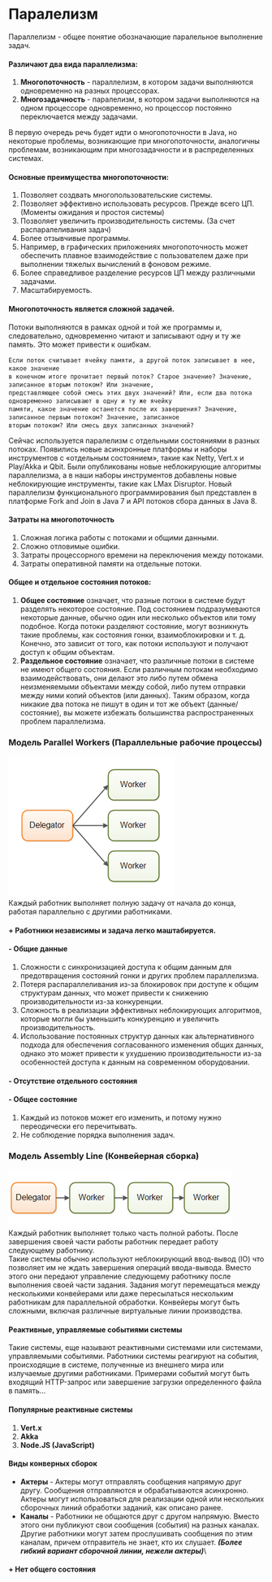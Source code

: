 # **Паралелизм**
Параллелизм - общее понятие обозначающие паралельное выполнение задач.

#### **Различают два вида параллелизма:**
1. **Многопоточность** - параллелизм, в котором задачи выполняются одновременно на разных процессорах. 
2. **Многозадачность** - паралелизм, в котором задачи выполняются на одном процессоре одновременно,
    но процессор постоянно переключается между задачами.

В первую очередь речь будет идти о многопоточности в Java, но некоторые проблемы, возникающие при многопоточности,
аналогичны проблемам, возникающим при многозадачности и в распределенных системах.

#### **Основные преимущества многопоточности:**
1. Позволяет создвать многопользовательские системы.
2. Позволяет эффективно использовать ресурсов. Прежде всего ЦП. (Моменты ожидания и простоя системы)
3. Позволяет увеличить производительность системы. (За счет распаралеливания задач)
4. Более отзывчивые программы.
5. Например, в графических приложениях многопоточность может обеспечить плавное взаимодействие
с пользователем даже при выполнении тяжелых вычислений в фоновом режиме.
6. Более справедливое разделение ресурсов ЦП между различными задачами.
7. Масштабируемость.

#### **Многопоточность является сложной задачей.**
Потоки выполняются в рамках одной и той же программы и, следовательно, 
одновременно читают и записывают одну и ту же память. Это может привести к ошибкам.

    Если поток считывает ячейку памяти, а другой поток записывает в нее, какое значение
    в конечном итоге прочитает первый поток? Старое значение? Значение, записанное вторым потоком? Или значение,
    представляющее собой смесь этих двух значений? Или, если два потока одновременно записывают в одну и ту же ячейку
    памяти, какое значение останется после их завершения? Значение, записанное первым потоком? Значение, записанное
    вторым потоком? Или смесь двух записанных значений?

Сейчас используется паралелизм с отдельными состояниями в разных потоках. Появились новые асинхронные платформы
и наборы инструментов с «отдельным состоянием», такие как Netty, Vert.x и Play/Akka и Qbit. Были опубликованы новые
неблокирующие алгоритмы параллелизма, а в наши наборы инструментов добавлены новые неблокирующие инструменты,
такие как LMax Disruptor. Новый параллелизм функционального программирования был представлен
в платформе Fork and Join в Java 7 и API потоков сбора данных в Java 8.

#### **Затраты на многопоточность**
1. Сложная логика работы с потоками и общими данными.
2. Сложно отловимые ошибки.
3. Затраты процессорного времени на переключения между потоками.
4. Затраты оперативной памяти на отдельные потоки.

#### **Общее и отдельное состояния потоков:**
1. **Общее состояние** означает, что разные потоки в системе будут разделять некоторое состояние. 
Под состоянием подразумеваются некоторые данные, обычно один или несколько объектов или тому подобное. 
Когда потоки разделяют состояние, могут возникнуть такие проблемы, как состояния гонки, взаимоблокировки и т. д. 
Конечно, это зависит от того, как потоки используют и получают доступ к общим объектам.
2. **Раздельное состояние** означает, что различные потоки в системе не имеют общего состояния. 
Если различным потокам необходимо взаимодействовать, они делают это либо путем обмена неизменяемыми объектами
между собой, либо путем отправки между ними копий объектов (или данных). Таким образом, когда никакие два 
потока не пишут в один и тот же объект (данные/состояние), вы можете избежать большинства распространенных
проблем параллелизма.

### **Модель Parallel Workers (Параллельные рабочие процессы)**
![ParallelWorkers.png](ParallelWorkers.png)\
Каждый работник выполняет полную задачу от начала до конца, работая параллельно с другими работниками.
####  **+ Работники независимы и задача легко маштабируется.**
####  **- Общие данные**
1. Сложности с синхронизацией доступа к общим данным для предотвращения состояний гонки и других проблем параллелизма.
2. Потеря распараллеливания из-за блокировок при доступе к общим структурам данных, что может привести к снижению
производительности из-за конкуренции.
3. Сложность в реализации эффективных неблокирующих алгоритмов, которые могли бы уменьшить конкуренцию
и увеличить производительность.
4. Использование постоянных структур данных как альтернативного подхода для обеспечения согласованного изменения
общих данных, однако это может привести к ухудшению производительности из-за особенностей доступа
к данным на современном оборудовании.
#### **- Отсутствие отдельного состояния**
#### **- Общее состояние**
1. Каждый из потоков может его изменить, и потому нужно переодически его перечитывать.
2. Не соблюдение порядка выполнения задач.

### **Модель Assembly Line (Конвейерная сборка)**
![AssemblyLine.png](AssemblyLine.png)\
Каждый работник выполняет только часть полной работы. 
После завершения своей части работы работник передает работу следующему работнику.\
Такие системы обычно используют неблокирующий ввод-вывод (IO) что позволяет им не ждать завершения операций ввода-вывода. 
Вместо этого они передают управление следующему работнику после выполнения своей части задания.
Задания могут перемещаться между несколькими конвейерами или даже пересылаться нескольким работникам для параллельной обработки. 
Конвейеры могут быть сложными, включая различные виртуальные линии производства.
#### **Реактивные, управляемые событиями системы**
Такие системы, еще называют реактивными системами или системами, управляемыми событиями.
Работники системы реагируют на события, происходящие в системе, полученные из внешнего мира или излучаемые другими
работниками. Примерами событий могут быть входящий HTTP-запрос или завершение загрузки определенного файла в память...
#### **Популярные реактивные системы**
1. **Vert.x**
2. **Akka**
3. **Node.JS (JavaScript)**
#### **Виды конверных сборок**
- **Актеры** - Актеры могут отправлять сообщения напрямую друг другу. Сообщения отправляются и обрабатываются асинхронно. 
Актеры могут использоваться для реализации одной или нескольких сборочных линий обработки заданий, как описано ранее.
- **Каналы** - Работники не общаются друг с другом напрямую. Вместо этого они публикуют свои сообщения (события)
на разных каналах. Другие работники могут затем прослушивать сообщения по этим каналам, причем отправитель не знает,
кто их слушает. **_(Более гибкий вариант сборочной линии, нежели актеры)_**\
####  **+ Нет общего состояния**
